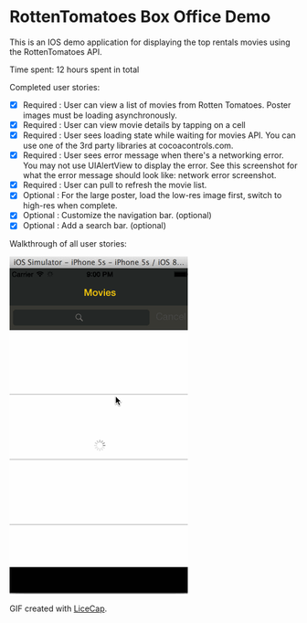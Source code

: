 # RottenTomatoes Box Office Demo
This is an IOS demo application for displaying the top rentals movies using the RottenTomatoes API. 

Time spent: 12 hours spent in total

Completed user stories:

 * [x] Required : User can view a list of movies from Rotten Tomatoes. Poster images must be loading asynchronously.
 * [x] Required : User can view movie details by tapping on a cell
 * [x] Required : User sees loading state while waiting for movies API. You can use one of the 3rd party libraries at cocoacontrols.com.
 * [x] Required : User sees error message when there's a networking error. You may not use UIAlertView to display the error. See this screenshot for what the error message should look like: network error screenshot.
 * [x] Required : User can pull to refresh the movie list.
 * [x] Optional : For the large poster, load the low-res image first, switch to high-res when complete.
 * [x] Optional : Customize the navigation bar. (optional)
 * [x] Optional : Add a search bar. (optional)

Walkthrough of all user stories:

![Video Walkthrough](https://raw.githubusercontent.com/apatel7734/ios-RottenTomatoes/master/rotten_tomatoes.gif)

GIF created with [LiceCap](http://www.cockos.com/licecap/).

